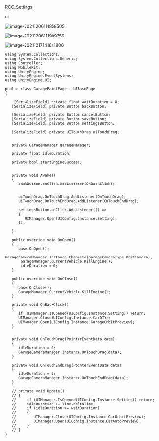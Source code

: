 RCC_Settings





ui

![image-20211206111858505](C:\Users\xian\AppData\Roaming\Typora\typora-user-images\image-20211206111858505.png)

![image-20211206111909759](C:\Users\xian\AppData\Roaming\Typora\typora-user-images\image-20211206111909759.png)





![image-20211217141641800](C:\Users\xian\AppData\Roaming\Typora\typora-user-images\image-20211217141641800.png)













```
using System.Collections;
using System.Collections.Generic;
using Controller;
using MobileKit;
using UnityEngine;
using UnityEngine.EventSystems;
using UnityEngine.UI;

public class GaragePaintPage : UIBasePage
{

    [SerializeField] private float waitDuration = 8;
   [SerializeField] private Button backButton;

   [SerializeField] private Button cancelButton;
   [SerializeField] private Button saveButton;
   [SerializeField] private Button settingsButton;

   [SerializeField] private UITouchDrag uiTouchDrag;


   private GarageManager garageManager;

   private float idleDuration;

   private bool startEngineSuccess;
   
   
   private void Awake()
   {
      backButton.onClick.AddListener(OnBackClick);
      

      uiTouchDrag.OnTouchDrag.AddListener(OnTouchDrag);
      uiTouchDrag.OnTouchEndDrag.AddListener(OnTouchEndDrag);
      
      settingsButton.onClick.AddListener(() =>
      {
         UIManager.Open(UIConfig.Instance.Setting);
      });
      
   }

   public override void OnOpen()
   {
      base.OnOpen();
       GarageCameraManager.Instance.ChangeTo(GarageCameraType.ObitCamera);
       GarageManager.CurrentVehicle.KillEngine();
       idleDuration = 0;
   }

   public override void OnClose()
   {
      base.OnClose();
      GarageManager.CurrentVehicle.KillEngine();
   }
   
   private void OnBackClick()
   {
      if (UIManager.IsOpened(UIConfig.Instance.Setting)) return;
      UIManager.Close(UIConfig.Instance.CarDIY);
      UIManager.Open(UIConfig.Instance.GarageOrbitPreview);
   }


   private void OnTouchDrag(PointerEventData data)
   {
      idleDuration = 0;
      GarageCameraManager.Instance.OnTouchDrag(data);
   }
   
   private void OnTouchEndDrag(PointerEventData data)
   {
      idleDuration = 0;
      GarageCameraManager.Instance.OnTouchEndDrag(data);
   }

   // private void Update()
   // {
   //     if (UIManager.IsOpened(UIConfig.Instance.Setting)) return;
   //     idleDuration += Time.deltaTime;
   //     if (idleDuration >= waitDuration)
   //     {
   //        UIManager.Close(UIConfig.Instance.CarOrbitPreview);
   //        UIManager.Open(UIConfig.Instance.CarAutoPreview);
   //     }
   // }
}
```





